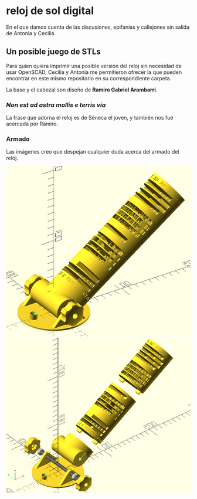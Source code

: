 # reloj de sol digital

En el que damos cuenta de las discusiones, epifanías y callejones sin salida de Antonia y Cecilia.

## Un posible juego de STLs

Para quien quiera imprimir una posible versión del reloj sin necesidad de usar OpenSCAD, Cecilia y Antonia me permitieron ofrecer la que pueden encontrar en este mismo repositorio en su correspondiente carpeta.

La base y el cabezal son diseño de **Ramiro Gabriel Arambarri**.

###  _Non est ad astra mollis e terris via_

La frase que adorna el reloj es de Séneca el joven, y también nos fue acercada por Ramiro.

### Armado

Las imágenes creo que despejan cualquier duda acerca del armado del reloj.

![Reloj Armado](https://github.com/lopezsolerluis/reloj-de-sol-digital/blob/main/reloj-armado.png?raw=true)
![Reloj Desarmado](https://github.com/lopezsolerluis/reloj-de-sol-digital/blob/main/reloj-desarmado.png?raw=true)
